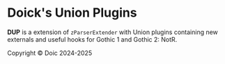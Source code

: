 
# Doick's Union Plugins

**DUP** is a extension of `zParserExtender` with Union plugins containing new externals and useful hooks for Gothic 1 and Gothic 2: NotR.

Copyright &copy; Doic 2024-2025
